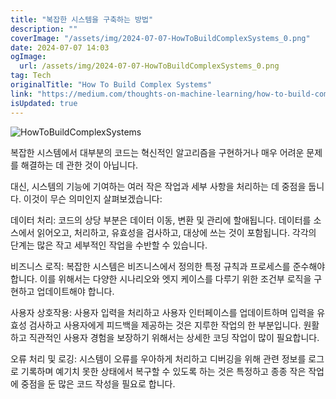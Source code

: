 ```yaml
---
title: "복잡한 시스템을 구축하는 방법"
description: ""
coverImage: "/assets/img/2024-07-07-HowToBuildComplexSystems_0.png"
date: 2024-07-07 14:03
ogImage: 
  url: /assets/img/2024-07-07-HowToBuildComplexSystems_0.png
tag: Tech
originalTitle: "How To Build Complex Systems"
link: "https://medium.com/thoughts-on-machine-learning/how-to-build-complex-systems-f74c083bcdd3"
isUpdated: true
---
```






![HowToBuildComplexSystems](/assets/img/2024-07-07-HowToBuildComplexSystems_0.png)

복잡한 시스템에서 대부분의 코드는 혁신적인 알고리즘을 구현하거나 매우 어려운 문제를 해결하는 데 관한 것이 아닙니다.

대신, 시스템의 기능에 기여하는 여러 작은 작업과 세부 사항을 처리하는 데 중점을 둡니다. 이것이 무슨 의미인지 살펴보겠습니다:

데이터 처리: 코드의 상당 부분은 데이터 이동, 변환 및 관리에 할애됩니다. 데이터를 소스에서 읽어오고, 처리하고, 유효성을 검사하고, 대상에 쓰는 것이 포함됩니다. 각각의 단계는 많은 작고 세부적인 작업을 수반할 수 있습니다.


<div class="content-ad"></div>

비즈니스 로직: 복잡한 시스템은 비즈니스에서 정의한 특정 규칙과 프로세스를 준수해야 합니다. 이를 위해서는 다양한 시나리오와 엣지 케이스를 다루기 위한 조건부 로직을 구현하고 업데이트해야 합니다.

사용자 상호작용: 사용자 입력을 처리하고 사용자 인터페이스를 업데이트하며 입력을 유효성 검사하고 사용자에게 피드백을 제공하는 것은 지루한 작업의 한 부분입니다. 원활하고 직관적인 사용자 경험을 보장하기 위해서는 상세한 코딩 작업이 많이 필요합니다.

오류 처리 및 로깅: 시스템이 오류를 우아하게 처리하고 디버깅을 위해 관련 정보를 로그로 기록하며 예기치 못한 상태에서 복구할 수 있도록 하는 것은 특정하고 종종 작은 작업에 중점을 둔 많은 코드 작성을 필요로 합니다.